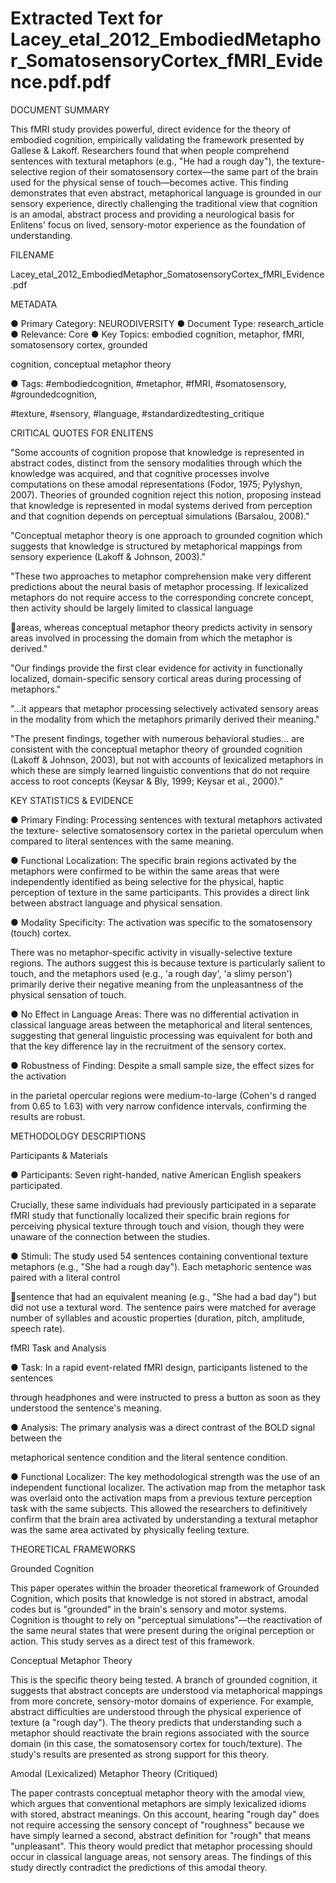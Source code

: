 # Extracted Text for Lacey_etal_2012_EmbodiedMetaphor_SomatosensoryCortex_fMRI_Evidence.pdf.pdf

DOCUMENT SUMMARY

This fMRI study provides powerful, direct evidence for the theory of embodied cognition, 
empirically validating the framework presented by Gallese & Lakoff. Researchers found that 
when people comprehend sentences with textural metaphors (e.g., "He had a rough day"), the 
texture-selective region of their somatosensory cortex—the same part of the brain used for the 
physical sense of touch—becomes active. This finding demonstrates that even abstract, 
metaphorical language is grounded in our sensory experience, directly challenging the 
traditional view that cognition is an amodal, abstract process and providing a neurological basis 
for Enlitens' focus on lived, sensory-motor experience as the foundation of understanding.

FILENAME

Lacey_etal_2012_EmbodiedMetaphor_SomatosensoryCortex_fMRI_Evidence.pdf

METADATA

● Primary Category: NEURODIVERSITY
● Document Type: research_article
● Relevance: Core
● Key Topics: embodied cognition, metaphor, fMRI, somatosensory cortex, grounded 

cognition, conceptual metaphor theory

● Tags: #embodiedcognition, #metaphor, #fMRI, #somatosensory, #groundedcognition, 

#texture, #sensory, #language, #standardizedtesting_critique

CRITICAL QUOTES FOR ENLITENS

"Some accounts of cognition propose that knowledge is represented in abstract codes, distinct 
from the sensory modalities through which the knowledge was acquired, and that cognitive 
processes involve computations on these amodal representations (Fodor, 1975; Pylyshyn, 
2007). Theories of grounded cognition reject this notion, proposing instead that knowledge is 
represented in modal systems derived from perception and that cognition depends on 
perceptual simulations (Barsalou, 2008)."

"Conceptual metaphor theory is one approach to grounded cognition which suggests that 
knowledge is structured by metaphorical mappings from sensory experience (Lakoff & Johnson,
2003)."

"These two approaches to metaphor comprehension make very different predictions about the 
neural basis of metaphor processing. If lexicalized metaphors do not require access to the 
corresponding concrete concept, then activity should be largely limited to classical language 

areas, whereas conceptual metaphor theory predicts activity in sensory areas involved in 
processing the domain from which the metaphor is derived."

"Our findings provide the first clear evidence for activity in functionally localized, domain-specific
sensory cortical areas during processing of metaphors."

"...it appears that metaphor processing selectively activated sensory areas in the modality from 
which the metaphors primarily derived their meaning."

"The present findings, together with numerous behavioral studies... are consistent with the 
conceptual metaphor theory of grounded cognition (Lakoff & Johnson, 2003), but not with 
accounts of lexicalized metaphors in which these are simply learned linguistic conventions that 
do not require access to root concepts (Keysar & Bly, 1999; Keysar et al., 2000)."

KEY STATISTICS & EVIDENCE

● Primary Finding: Processing sentences with textural metaphors activated the texture-
selective somatosensory cortex in the parietal operculum when compared to literal 
sentences with the same meaning.

● Functional Localization: The specific brain regions activated by the metaphors were 
confirmed to be within the same areas that were independently identified as being 
selective for the physical, haptic perception of texture in the same participants. This 
provides a direct link between abstract language and physical sensation.

● Modality Specificity: The activation was specific to the somatosensory (touch) cortex. 

There was no metaphor-specific activity in visually-selective texture regions. The authors
suggest this is because texture is particularly salient to touch, and the metaphors used 
(e.g., 'a rough day', 'a slimy person') primarily derive their negative meaning from the 
unpleasantness of the physical sensation of touch.

● No Effect in Language Areas: There was no differential activation in classical language
areas between the metaphorical and literal sentences, suggesting that general linguistic 
processing was equivalent for both and that the key difference lay in the recruitment of 
the sensory cortex.

● Robustness of Finding: Despite a small sample size, the effect sizes for the activation 

in the parietal opercular regions were medium-to-large (Cohen's d ranged from 0.65 to 
1.63) with very narrow confidence intervals, confirming the results are robust.

METHODOLOGY DESCRIPTIONS

Participants & Materials

● Participants: Seven right-handed, native American English speakers participated. 

Crucially, these same individuals had previously participated in a separate fMRI study 
that functionally localized their specific brain regions for perceiving physical texture 
through touch and vision, though they were unaware of the connection between the 
studies.

● Stimuli: The study used 54 sentences containing conventional texture metaphors (e.g., 
"She had a rough day"). Each metaphoric sentence was paired with a literal control 

sentence that had an equivalent meaning (e.g., "She had a bad day") but did not use a 
textural word. The sentence pairs were matched for average number of syllables and 
acoustic properties (duration, pitch, amplitude, speech rate).

fMRI Task and Analysis

● Task: In a rapid event-related fMRI design, participants listened to the sentences 

through headphones and were instructed to press a button as soon as they understood 
the sentence's meaning.

● Analysis: The primary analysis was a direct contrast of the BOLD signal between the 

metaphorical sentence condition and the literal sentence condition.

● Functional Localizer: The key methodological strength was the use of an independent 
functional localizer. The activation map from the metaphor task was overlaid onto the 
activation maps from a previous texture perception task with the same subjects. This 
allowed the researchers to definitively confirm that the brain area activated by
 understanding a textural metaphor was the same area activated by physically feeling 
texture.

THEORETICAL FRAMEWORKS

Grounded Cognition

This paper operates within the broader theoretical framework of Grounded Cognition, which 
posits that knowledge is not stored in abstract, amodal codes but is "grounded" in the brain's 
sensory and motor systems. Cognition is thought to rely on "perceptual simulations"—the 
reactivation of the same neural states that were present during the original perception or action. 
This study serves as a direct test of this framework.

Conceptual Metaphor Theory

This is the specific theory being tested. A branch of grounded cognition, it suggests that abstract
concepts are understood via metaphorical mappings from more concrete, sensory-motor 
domains of experience. For example, abstract difficulties are understood through the physical 
experience of texture (a "rough day"). The theory predicts that understanding such a metaphor 
should reactivate the brain regions associated with the source domain (in this case, the 
somatosensory cortex for touch/texture). The study's results are presented as strong support for
this theory.

Amodal (Lexicalized) Metaphor Theory (Critiqued)

The paper contrasts conceptual metaphor theory with the amodal view, which argues that 
conventional metaphors are simply lexicalized idioms with stored, abstract meanings. On this 
account, hearing "rough day" does not require accessing the sensory concept of "roughness" 
because we have simply learned a second, abstract definition for "rough" that means 
"unpleasant". This theory would predict that metaphor processing should occur in classical 
language areas, not sensory areas. The findings of this study directly contradict the predictions 
of this amodal theory.

